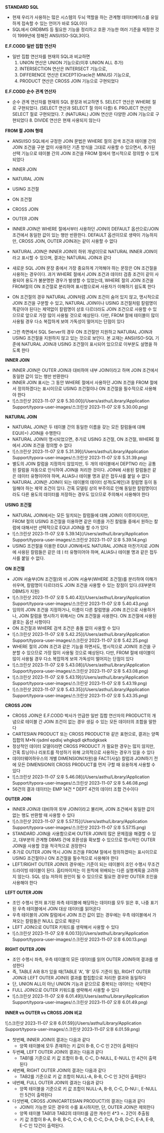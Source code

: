 **STANDARD SQL**

- 현재 우리가 사용하는 많은 시스템의 두뇌 역할을 하는 관계형 데이터베이스를 유일하게 접속할 수 있는 언어가 바로 SQL이다
- SQL에서 ORDBMS 등 필요한 기능을 정리하고 호환 가능한 여러 기준을 제정한 것이 1999년에 정해진 ANSI/ISO-SQL3이다.

**E.F.CODD 일반 집합 연산자**

- 일반 집합 연산자를 현재의 SQL과 비교하면
  1. UNION 연산은 UNION 기능으로(이후 UNION ALL 추가)
  2. INTERSECTION 연산은 INTERSECT 기능으로,
  3. DIFFERENCE 연산은 EXCEPT(Oracle은 MINUS) 기능으로,
  4. PRODUCT 연산은 CROSS JOIN 기능으로 구현되었다

**E.F.CODD 순수 관계 연산자**

- 순수 관계 연산자를 현재의 SQL 문장과 비교하면
  5. SELECT 연산은 WHERE 절로 구현되었다. (SELECT 연산과 SELECT 절 의미 다름)
  6. PROJECT 연산은 SELECT 절로 구현되었다. 
  7. (NATURAL) JOIN 연산은 다양한 JOIN 기능으로 구현되었다
  8. DIVIDE 연산은 현재 사용되지 않는다

**FROM 절 JOIN 형태**

- ANSI/ISO SQL에서 규정한 JOIN 문법은 WHERE 절의 검색 조건과 테이블 간의 JOIN 조건을 구분 없이 사용하던 기존 방식을 그대로 사용할 수 있으면서, 추가된 선택 기능으로 테이블 간의 JOIN 조건을 FROM 절에서 명시적으로 정의할 수 있게 되었다
- INNER JOIN
- NATURAL JOIN
- USING 조건절
- ON 조건절
- CROSS JOIN
- OUTER JOIN

- INNER JOIN은 WHERE 절에서부터 사용하던 JOIN의 DEFAULT 옵션으로/JOIN 조건에서 동일한 값이 있는 행만 반환한다. DEFAULT 옵션이므로 생략이 가능하지만, CROSS JOIN, OUTER JOIN과는 같이 사용할 수 없다
- NATURAL JOIN은 INNER JOIN의 하위 개념이므로 NATURAL INNER JOIN이라고 표시할 수 있으며, 결과는 NATURAL JOIN과 같다
- 새로운 SQL JOIN 문장 중에서 가장 중요하게 기억해야 하는 문장은 ON 조건절을 사용하는 경우이다. 과거 WHERE 절에서 JOIN 조건과 데이터 검증 조건이 같이 사용되어 용도가 불분명한 경우가 발생할 수 있었는데, WHERE 절의 JOIN 조건을 FROM절의 ON 조건절로 분리하여 표시함으로써 사용자가 이해하기 쉽도록 한다
- ON 조건절의 경우 NATURAL JOIN처럼 JOIN 조건이 숨어 있지 않고, 명시적으로 JOIN 조건을 구분할 수 있고, NATURAL JOIN이나 USING 조건절처럼 칼럼명이 똑같아야 된다는 제약없이 칼럼명이 상호 다르더라도 JOIN 조건으로 사용할 수 있으므로 앞으로 가장 많이 사용될 것으로 예상된다. 다만, FROM 절에 테이블이 많이 사용될 경우 다소 복잡하게 보여 가독성이 떨어지는 단점이 있다
- 그런 측면에서 SQL Server의 경우 ON 조건절만 지원하고 NATURAL JOIN과 USING 조건절을 지원하지 않고 있는 것으로 보인다. 본 교재는 ANSI/ISO-SQL 기준에 NATURAL JOIN과 USING 조건절이 표시되어 있으므로 이부분도 설명을 하도록 한다

**INNER JOIN**

- INNER JOIN은 OUTER JOIN과 대비하여 내부 JOIN이라고 하며 JOIN 조건에서 동일한 값이 있는 행만 반환한다
- INNER JOIN 표시는 그 동안 WHERE 절에서 사용하던 JOIN 조건을 FROM 절에서 정의하겠다는 표시이므로 USING 조건절이나 ON 조건절을 필수적으로 사용해야 한다
- ![스크린샷 2023-11-07 오후 5.30.00](/Users/asthu/Library/Application Support/typora-user-images/스크린샷 2023-11-07 오후 5.30.00.png)

**NATURAL JOIN**

- NATURAL JOIN은 두 테이블 간의 동일한 이름을 갖는 모든 칼럼들에 대해 EQUI(=) JOIN을 수행한다
- NATURAL JOIN이 명시되었으면, 추가로 USING 조건절, ON 조건절, WHERE 절에서 JOIN 조건을 정의할 수 없다
- ![스크린샷 2023-11-07 오후 5.31.39](/Users/asthu/Library/Application Support/typora-user-images/스크린샷 2023-11-07 오후 5.31.39.png)
- 별도의 JOIN 칼럼을 지정하지 않았지만, 두 개의 테이블에서 DEPTNO 라는 공통된 칼럼을 자동으로 인식하여 JOIN을 처리한 것이다. JOIN에 사용된 칼럼들은 같은 데이터 유형이어야 하며, ALIAS나 테이블 명과 같은 접두사를 붙일 수 없다
- NATURAL JOIN은 JOIN이 되는 테이블의 데이터 성격(도메인)과 칼럼명 등이 동일해야 하는 제약 조건이 있다. 간혹 모델링 상의 부주의로 인해 동일한 칼럼명이더라도 다른 용도의 데이터를 저장하는 경우도 있으므로 주의해서 사용해야 한다

**USING 조건절**

- NATURAL JOIN에서는 모든 일치되는 칼럼들에 대해 JOIN이 이루어지지만, FROM 절의 USING 조건절을 이용하면 같은 이름을 가진 칼럼들 중에서 원하는 칼럼에 대해서만 선택적으로 EQUI JOIN을 할 수가 있다
- ![스크린샷 2023-11-07 오후 5.39.14](/Users/asthu/Library/Application Support/typora-user-images/스크린샷 2023-11-07 오후 5.39.14.png)
- USING 조건절을 이용한 EQUI JOIN에서도 NATURAL JOIN과 마찬가지로 JOIN에 사용된 칼럼들은 같은 데ㅣ터 유형이어야 하며, ALIAS나 테이블 명과 같은 접두사를 붙일 수 없다.

**ON 조건절**

- JOIN 서술부(ON 조건절)와 비 JOIN 서술부(WHERE 조건절)를 분리하여 이해가 쉬우며, 칼럼명이 다르더라도 JOIN 조건을 사용할 수 있는 장점이 있다.(대부분의 DBMS가 지원)
- ![스크린샷 2023-11-07 오후 5.40.43](/Users/asthu/Library/Application Support/typora-user-images/스크린샷 2023-11-07 오후 5.40.43.png)
- 임의의 JOIN 조건을 지정하거나, 이름이 다른 칼럼명을 JOIN 조건으로 사용하거나, JOIN 칼럼을 명시하기 위해서는 ON 조건절을 사용한다. ON 조건절에 사용된 괄호는 옵션 사항이다
- ON 조건절과 WHERE 검색 조건은 충돌 없이 사용할 수 있다
- ![스크린샷 2023-11-07 오후 5.42.25](/Users/asthu/Library/Application Support/typora-user-images/스크린샷 2023-11-07 오후 5.42.25.png)
- WHERE 절의 JOIN 조건과 같은 기능을 하면서도, 명시적으로 JOIN의 조건을 구분할 수 있으므로 가장 많이 사용될 것으로 예상된다. 다만, FROM 절에 테이블이 많이 사용될 경우 다소 복잡하게 보여 가독성이 떨어지는 단점이 있다
- ![스크린샷 2023-11-07 오후 5.43.08](/Users/asthu/Library/Application Support/typora-user-images/스크린샷 2023-11-07 오후 5.43.08.png)
- ![스크린샷 2023-11-07 오후 5.43.19](/Users/asthu/Library/Application Support/typora-user-images/스크린샷 2023-11-07 오후 5.43.19.png)
- ![스크린샷 2023-11-07 오후 5.43.35](/Users/asthu/Library/Application Support/typora-user-images/스크린샷 2023-11-07 오후 5.43.35.png)

**CROSS JOIN**

- CROSS JOIN은 E.F.CODD 박사가 언급한 일반 집합 연산자의 PRODUCT의 개념으로 테이블 간 JOIN 조건이 없는 경우 생길 수 있는 모든 데이터의 조합을 말한다
- CARTESIAN PRODUCT 또는 CROSS PRODUCT와 같은 표현으로, 결과는 양쪽 집합의 M*N rjsdml epdlxj whgkqdl qkftodgksek
- 정상적인 데이터 모델이라면 CROSS PRODUCT 가 필요한 경우는 많지 않지만, 간혹 튜닝이나 리포트를 작성하기 위해 고의적으로 사용하는 경우가 있을 수 있다
- 데이터웨어하우스의 개별 DIMENSION(차원)을 FACT(사실) 칼럼과 JOIN하기 전에 모든 DIMENSION의 CROSS PRODUCT를 먼저 구할 때 유용하게 사용할 수 있다
- ![스크린샷 2023-11-07 오후 5.46.08](/Users/asthu/Library/Application Support/typora-user-images/스크린샷 2023-11-07 오후 5.46.08.png)
- 56건의 결과 데이터는 EMP 14건 * DEPT 4건의 데이터 조합 건수이다

**OUTER JOIN**

- INNER JOIN과 대비하여 외부 JOIN이라고 불리며, JOIN 조건에서 동일한 값이 없는 행도 반환할 때 사용할 수 있다
- ![스크린샷 2023-11-07 오후 5.57.15](/Users/asthu/Library/Application Support/typora-user-images/스크린샷 2023-11-07 오후 5.57.15.png)
- STANDARD JOIN을 사용함으로써 OUTER JOIN의 많은 문제점을 해결할 수 있고, 대부분의 관계형 DBMS 간에 호환성을 확보할 수 있으므로 명시적인 OUTER JOIN을 사용할 것을 적극적으로 권장한다
- 추가로 OUTER JOIN 역시 JOIN 조건을 FROM 절에서 정의하겠따는 표시이므로 USING 조건절이나 ON 조건절을 필수적으로 사용해야 한다
- LEFT/RIGHT OUTER JOIN의 경우에는 기준이 되는 테이블이 조인 수행시 무조건 드라이빙 테이블이 된다. 옵티마이저는 이 원칙에 위배되는 다른 실행계획을 고려하지 않는다. SQL 성능 저하의 원인이 될 수 있으므로 필요한 경우만 OUTER 조인을 사용해야 한다

**LEFT OUTER JOIN**

- 조인 수행시 먼저 표기된 좌측 테이블에 해당하는 데이터를 모두 읽은 후, 나중 표기된 우측 테이블에서 JOIN 대상 데이터를 읽어온다
- 우측 테이블의 JOIN 칼럼에서 JOIN 조건 값이 없는 경우에는 우측 테이블에서 가져오는 칼럼들은 NULL 값으로 채운다
- LEFT JOIN으로 OUTER 키워드를 생략해서 사용할 수 있다
- ![스크린샷 2023-11-07 오후 6.00.13](/Users/asthu/Library/Application Support/typora-user-images/스크린샷 2023-11-07 오후 6.00.13.png)

**RIGHT OUTER JOIN**

- 조인 수행시 좌측, 우측 테이블의 모든 데이터를 읽어 OUTER JOIN하여 결과를 생성한다
- 즉, TABLE A와 B가 있을 때(TABLE 'A', 'B' 모두 기준이 됨), RIGHT OUTER JOIN과 LEFT OUTER JOIN의 결과를 합집합으로 처리한 결과와 동일하다
- 단, UNION ALL이 아닌 UNION 기능과 같으므로 중복되는 데이터는 삭제한다
- FULL JOIN으로 OUTER 키워드를 생략해서 사용할 수 있다
- ![스크린샷 2023-11-07 오후 6.01.49](/Users/asthu/Library/Application Support/typora-user-images/스크린샷 2023-11-07 오후 6.01.49.png)

**INNER vs OUTER vs CROSS JOIN 비교**

![스크린샷 2023-11-07 오후 6.01.59](/Users/asthu/Library/Application Support/typora-user-images/스크린샷 2023-11-07 오후 6.01.59.png)

- 첫번째, INNER JOIN의 결과는 다음과 같다
  - 양쪽 테이블에 모두 존재하는 키 값이 B-B, C-C 인 2건이 출력된다
- 두번째, LEFT OUTER JOIN의 결과는 다음과 같다
  - TAB1를 기준으로 키 값 조합이 B-B, C-C, D-NULL, E-NULL 인 4건이 출력된다
- 세번째, RIGHT OUTER JOIN의 결과는 다음과 같다
  - TAB2를 기준으로 키 값 조합이 NULL-A, B-B, C-C 인 3건이 출력된다
- 네번째, FULL OUTER JOIN의 결과는 다음과 같다
  - 양쪽 테이블을 기준으로 키 값 조합이 NULL-A, B-B, C-C, D-NU::, E-NULL 인 5건이 출력된다
- 다섯번째, CROSS JOIN(CARTESIAN PRODUCT)의 결과는 다음과 같다
  - JOIN이 가능한 모든 경우의 수를 표시하지만, 단, OUTER JOIN은 제외한다
  - 양쪽 테이블 TAB1과 TAB2의 데이터를 곱한 개수인 4*3 =. 2건이 추출됨
  - 키 값 조합이 B-A, B-B, B-C, C-A, C-B, C-C, D-A, D-B, D-C, E-A, E-B, E-C 인 12건이 출력된다.